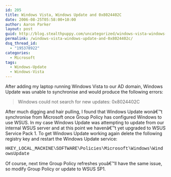 ```yaml
---
id: 205
title: Windows Vista, Windows Update and 0x8024402C
date: 2006-08-25T05:58:00+10:00
author: Aaron Parker
layout: post
guid: http://blog.stealthpuppy.com/uncategorized/windows-vista-windows-update-and-0x8024402c
permalink: /windows-vista-windows-update-and-0x8024402c/
dsq_thread_id:
  - "195378922"
categories:
  - Microsoft
tags:
  - Windows-Update
  - Windows-Vista
---
```

After adding my laptop running Windows Vista to our AD domain, Windows Update was unable to synchronise and would produce the following errors:

> Windows could not search for new updates: 0x8024402C

After much digging and hair pulling, I found that Windows Update wonâ€™t synchronise from Microsoft once Group Policy has configured Windows to use WSUS. In my case Windows Update was attempting to update from our internal WSUS server and at this point we havenâ€™t yet upgraded to WSUS Service Pack 1. To get Windows Update working again delete the following registry key and restart the Windows Update service:

<font face="Courier New">HKEY_LOCAL_MACHINE\SOFTWARE\Policies\Microsoft\Windows\WindowsUpdate</font>

Of course, next time Group Policy refreshes youâ€™ll have the same issue, so modify Group Policy or update to WSUS SP1.